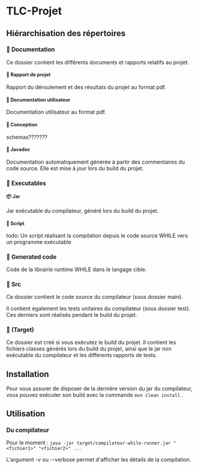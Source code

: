 # TLC-Projet

## Hiérarchisation des répertoires

### 📁 Documentation

Ce dossier contient les différents documents et rapports relatifs au projet.

#### 📄 Rapport de projet
Rapport du déroulement et des résultats du projet au format pdf.

#### 📄 Documentation utilisateur
Documentation utilisateur au format pdf.

#### 📁 Conception
schemas???????

#### 📁 Javadoc
Documentation automatiquement générée à partir des commentaires du code source. Elle est mise à jour lors du build du projet.

### 📁 Executables

#### 📦 Jar
Jar exécutable du compilateur, généré lors du build du projet.


#### 📜 Script
todo: 	Un script réalisant la compilation depuis le code source WHILE vers un programme exécutable

### 📁 Generated code
Code de la librairie runtime WHILE dans le langage cible.

### 📁 Src

Ce dossier contient le code source du compilateur (sous dossier main).

Il contient également les tests unitaires du compilateur (sous dossier test). Ces derniers sont réalisés pendant le build du projet.

### 📁 (Target)
Ce dossier est créé si vous exécutez le build du projet. Il contient les fichiers classes générés lors du build du projet, ainsi que le jar non exécutable du compilateur et les différents rapports de tests.

## Installation
Pour vous assurer de disposer de la dernière version du jar du compilateur, vous pouvez exécuter son build avec la commande `mvn clean install` .


## Utilisation

### Du compilateur

Pour le moment : `java -jar target/compilateur-while-runner.jar "<fichier1>" "<fichier2>" ...`

L'argument -v ou --verbose permet d'afficher les détails de la compilation.



<style>
    /* the difference between h3 and h4 is too small on gitlab */
    h3 {
        font-size: 110%; /* Adjust the font size as needed */
    }
    h4 {
        font-size: 90%; /* Adjust the font size as needed */
    }
</style>